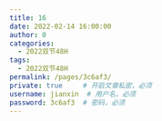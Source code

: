```yaml
---
title: 16
date: 2022-02-14 16:00:00
author: 0
categories: 
  - 2022双节48H
tags: 
  - 2022双节48H
permalink: /pages/3c6af3/
private: true     # 开启文章私密，必须
username: jianxin  # 用户名，必须
password: 3c6af3  # 密码，必须
---
```


